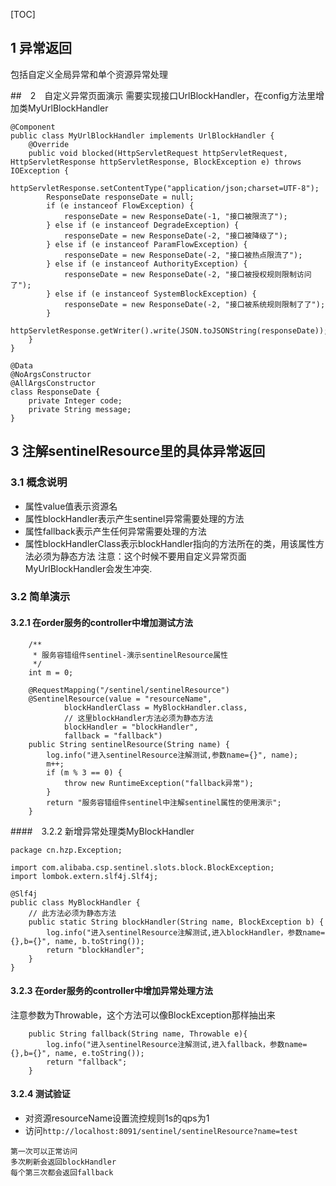 [TOC]
## 1 异常返回
包括自定义全局异常和单个资源异常处理

##　2　自定义异常页面演示
需要实现接口UrlBlockHandler，在config方法里增加类MyUrlBlockHandler
```
@Component
public class MyUrlBlockHandler implements UrlBlockHandler {
    @Override
    public void blocked(HttpServletRequest httpServletRequest, HttpServletResponse httpServletResponse, BlockException e) throws IOException {
        httpServletResponse.setContentType("application/json;charset=UTF-8");
        ResponseDate responseDate = null;
        if (e instanceof FlowException) {
            responseDate = new ResponseDate(-1, "接口被限流了");
        } else if (e instanceof DegradeException) {
            responseDate = new ResponseDate(-2, "接口被降级了");
        } else if (e instanceof ParamFlowException) {
            responseDate = new ResponseDate(-2, "接口被热点限流了");
        } else if (e instanceof AuthorityException) {
            responseDate = new ResponseDate(-2, "接口被授权规则限制访问了");
        } else if (e instanceof SystemBlockException) {
            responseDate = new ResponseDate(-2, "接口被系统规则限制了了");
        }
        httpServletResponse.getWriter().write(JSON.toJSONString(responseDate));
    }
}

@Data
@NoArgsConstructor
@AllArgsConstructor
class ResponseDate {
    private Integer code;
    private String message;
}
```

## 3 注解sentinelResource里的具体异常返回
### 3.1 概念说明
- 属性value值表示资源名
- 属性blockHandler表示产生sentinel异常需要处理的方法
- 属性fallback表示产生任何异常需要处理的方法
- 属性blockHandlerClass表示blockHandler指向的方法所在的类，用该属性方法必须为静态方法
注意：这个时候不要用自定义异常页面MyUrlBlockHandler会发生冲突.

### 3.2 简单演示
#### 3.2.1 在order服务的controller中增加测试方法
```
    /**
     * 服务容错组件sentinel-演示sentinelResource属性
     */
    int m = 0;

    @RequestMapping("/sentinel/sentinelResource")
    @SentinelResource(value = "resourceName",
            blockHandlerClass = MyBlockHandler.class,
            // 这里blockHandler方法必须为静态方法
            blockHandler = "blockHandler",
            fallback = "fallback")
    public String sentinelResource(String name) {
        log.info("进入sentinelResource注解测试,参数name={}", name);
        m++;
        if (m % 3 == 0) {
            throw new RuntimeException("fallback异常");
        }
        return "服务容错组件sentinel中注解sentinel属性的使用演示";
    }
```
####　3.2.2 新增异常处理类MyBlockHandler
```
package cn.hzp.Exception;

import com.alibaba.csp.sentinel.slots.block.BlockException;
import lombok.extern.slf4j.Slf4j;

@Slf4j
public class MyBlockHandler {
    // 此方法必须为静态方法
    public static String blockHandler(String name, BlockException b) {
        log.info("进入sentinelResource注解测试,进入blockHandler，参数name={},b={}", name, b.toString());
        return "blockHandler";
    }
}
```
#### 3.2.3 在order服务的controller中增加异常处理方法
注意参数为Throwable，这个方法可以像BlockException那样抽出来
```
    public String fallback(String name, Throwable e){
        log.info("进入sentinelResource注解测试,进入fallback，参数name={},b={}", name, e.toString());
        return "fallback";
    }
```

#### 3.2.4 测试验证
- 对资源resourceName设置流控规则1s的qps为1
- 访问`http://localhost:8091/sentinel/sentinelResource?name=test`
```
第一次可以正常访问
多次刷新会返回blockHandler
每个第三次都会返回fallback
```